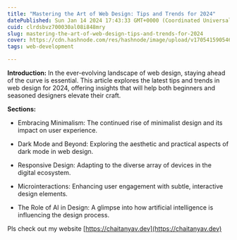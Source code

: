 ```yaml
---
title: "Mastering the Art of Web Design: Tips and Trends for 2024"
datePublished: Sun Jan 14 2024 17:43:33 GMT+0000 (Coordinated Universal Time)
cuid: clrdsbvz700030al08i848mry
slug: mastering-the-art-of-web-design-tips-and-trends-for-2024
cover: https://cdn.hashnode.com/res/hashnode/image/upload/v1705415905466/5cebcfa0-4403-4e8d-b422-57fa82f7af39.png
tags: web-development

---
```


**Introduction:** In the ever-evolving landscape of web design, staying ahead of the curve is essential. This article explores the latest tips and trends in web design for 2024, offering insights that will help both beginners and seasoned designers elevate their craft.

**Sections:**

* Embracing Minimalism: The continued rise of minimalist design and its impact on user experience.
    
* Dark Mode and Beyond: Exploring the aesthetic and practical aspects of dark mode in web design.
    
* Responsive Design: Adapting to the diverse array of devices in the digital ecosystem.
    
* Microinteractions: Enhancing user engagement with subtle, interactive design elements.
    
* The Role of AI in Design: A glimpse into how artificial intelligence is influencing the design process.
    

Pls check out my website [https://chaitanyav.dev](https://chaitanyav.dev)